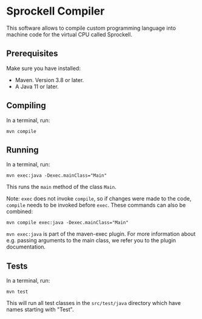 # Sprockell Compiler

This software allows to compile custom programming language into machine code for the virtual CPU called Sprockell.


## Prerequisites

Make sure you have installed:

- Maven. Version 3.8 or later.
- A Java 11 or later.


## Compiling

In a terminal, run:

```
mvn compile
```


## Running

In a terminal, run:

```
mvn exec:java -Dexec.mainClass="Main"
```

This runs the `main` method of the class `Main`.

Note: `exec` does not invoke `compile`, so if changes were made to the code, `compile` needs to be invoked before `exec`. These commands can also be combined:

```
mvn compile exec:java -Dexec.mainClass="Main"
```

`mvn exec:java` is part of the maven-exec plugin. For more information about e.g. passing arguments to the main class, we refer you to the plugin documentation.

## Tests

In a terminal, run:

```
mvn test
```

This will run all test classes in the `src/test/java` directory which have names starting with "Test".

